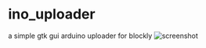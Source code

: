 # ino_uploader
a simple gtk gui arduino uploader for blockly
![screenshot](https://raw.github.com/julienrat/ino_uploader/master/upload_ino.png)
